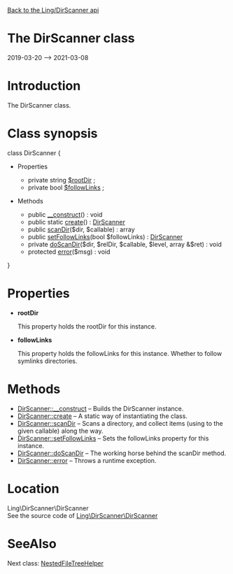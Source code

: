 [Back to the Ling/DirScanner api](https://github.com/lingtalfi/DirScanner/blob/master/doc/api/Ling/DirScanner.md)



The DirScanner class
================
2019-03-20 --> 2021-03-08






Introduction
============

The DirScanner class.



Class synopsis
==============


class <span class="pl-k">DirScanner</span>  {

- Properties
    - private string [$rootDir](#property-rootDir) ;
    - private bool [$followLinks](#property-followLinks) ;

- Methods
    - public [__construct](https://github.com/lingtalfi/DirScanner/blob/master/doc/api/Ling/DirScanner/DirScanner/__construct.md)() : void
    - public static [create](https://github.com/lingtalfi/DirScanner/blob/master/doc/api/Ling/DirScanner/DirScanner/create.md)() : [DirScanner](https://github.com/lingtalfi/DirScanner/blob/master/doc/api/Ling/DirScanner/DirScanner.md)
    - public [scanDir](https://github.com/lingtalfi/DirScanner/blob/master/doc/api/Ling/DirScanner/DirScanner/scanDir.md)($dir, $callable) : array
    - public [setFollowLinks](https://github.com/lingtalfi/DirScanner/blob/master/doc/api/Ling/DirScanner/DirScanner/setFollowLinks.md)(bool $followLinks) : [DirScanner](https://github.com/lingtalfi/DirScanner/blob/master/doc/api/Ling/DirScanner/DirScanner.md)
    - private [doScanDir](https://github.com/lingtalfi/DirScanner/blob/master/doc/api/Ling/DirScanner/DirScanner/doScanDir.md)($dir, $relDir, $callable, $level, array &$ret) : void
    - protected [error](https://github.com/lingtalfi/DirScanner/blob/master/doc/api/Ling/DirScanner/DirScanner/error.md)($msg) : void

}




Properties
=============

- <span id="property-rootDir"><b>rootDir</b></span>

    This property holds the rootDir for this instance.
    
    

- <span id="property-followLinks"><b>followLinks</b></span>

    This property holds the followLinks for this instance.
    Whether to follow symlinks directories.
    
    



Methods
==============

- [DirScanner::__construct](https://github.com/lingtalfi/DirScanner/blob/master/doc/api/Ling/DirScanner/DirScanner/__construct.md) &ndash; Builds the DirScanner instance.
- [DirScanner::create](https://github.com/lingtalfi/DirScanner/blob/master/doc/api/Ling/DirScanner/DirScanner/create.md) &ndash; A static way of instantiating the class.
- [DirScanner::scanDir](https://github.com/lingtalfi/DirScanner/blob/master/doc/api/Ling/DirScanner/DirScanner/scanDir.md) &ndash; Scans a directory, and collect items (using to the given callable) along the way.
- [DirScanner::setFollowLinks](https://github.com/lingtalfi/DirScanner/blob/master/doc/api/Ling/DirScanner/DirScanner/setFollowLinks.md) &ndash; Sets the followLinks property for this instance.
- [DirScanner::doScanDir](https://github.com/lingtalfi/DirScanner/blob/master/doc/api/Ling/DirScanner/DirScanner/doScanDir.md) &ndash; The working horse behind the scanDir method.
- [DirScanner::error](https://github.com/lingtalfi/DirScanner/blob/master/doc/api/Ling/DirScanner/DirScanner/error.md) &ndash; Throws a runtime exception.





Location
=============
Ling\DirScanner\DirScanner<br>
See the source code of [Ling\DirScanner\DirScanner](https://github.com/lingtalfi/DirScanner/blob/master/DirScanner.php)



SeeAlso
==============
Next class: [NestedFileTreeHelper](https://github.com/lingtalfi/DirScanner/blob/master/doc/api/Ling/DirScanner/NestedFileTreeHelper.md)<br>
